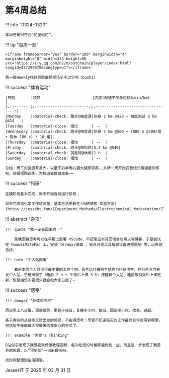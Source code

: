 # 第4周总结

!!! info "0324-0323"

    本周还是很符合“忙里偷忙”。
    
!!! tip "每周一歌"

    <iframe frameborder="yes" border="100" marginwidth="4" marginheight="0" width=333 height=86 src="https://i.y.qq.com/n2/m/outchain/player/index.html?songid=437299878&songtype=1"></iframe>

    第一篇Weekly找经典歌曲撑撑场子不过分吧（bushi）
    
!!! success "体育运动"

    |日期       |项目                       |内容(配速不加单位默认min/km)           |
    |:--------:|:------------------------:|:----------------------------------:|
    |Monday    |:material-check: 跑步@强度课|热身 2 km @428 + 强度测试 6 km @414   |
    |Tuesday   |:material-close: 摆烂      | --  |
    |Wednesday |:material-check: 跑步@强度课|热身 3 km @500 + (800 m @300/组 + 跑休 180 s) * 10 组|
    |Thursday  |:material-close: 摆烂      | --  |
    |Friday    |:material-check: 跑步@放松跑|5.7 km @540|
    |Saturday  |:material-check: 羽毛球@休闲|1 h  |
    |Sunday    |:material-close: 摆烂      | --  |

    总结：周三的强度有点大，以至于后半周右腿大腿面可疼……从新一周开始要暂缓长跑强度训练啦，穿插短跑训练，为校运会做做准备~~

!!! success "科研"

    挂膜阶段基本完成，周末开始连续运行阶段；

    周末完成电化学工作站测量，基本方法更新在[科研博客-实验方法](https://jesseht.fun/1Experiment_Methods/Electrochemical_Workstation/Electrochemical_Workstation/)。

!!! abstract "杂项"

    !!! quote "我一定会回来的！"
        
        某晚回寝思考可以在平板上部署 VScode，不把笔记本背回宿舍也可以写博客，于是尝试在 HuaweiMatePad 上，安装 termux/桌面 、安卓开发工具解锁设备进程限制 等，以失败告终。

    !!! note "个人站部署"

        算是本周个人时间里最主要的工作了吧，思考后打算把主站作为科研博客，并且再专门开发个人站。于是出现了（睡前 2 h + 午饭后上课 3 h）搭建新个人站、睡前饭前饭后上课更新，但是相信不要很久就会和大家见面了~

!!! success "感受"

    !!! danger "身体の呼声"
    
    周日早上八点醒，深感疲劳，更甚于往日，复睡半小时，依旧，回笼半小时，改善，遂起。

    基于类似的从身体反馈出发的感受，不由得思考：尽管不知道每天的工作最终会将我带到哪里，但这似乎是能最大程度带给我安心的方式了。

    !!! example "美食's Thinking"
    
    B站似乎发现了我很喜欢做饭教程视频，每次吃饭的时候都能刷到一些，而且进一步发现了我另外的志趣，以“预制菜”一词来概括吧。

    找时间整理到生活随笔。


JesseHT 于 2025 年 03 月 31 日 